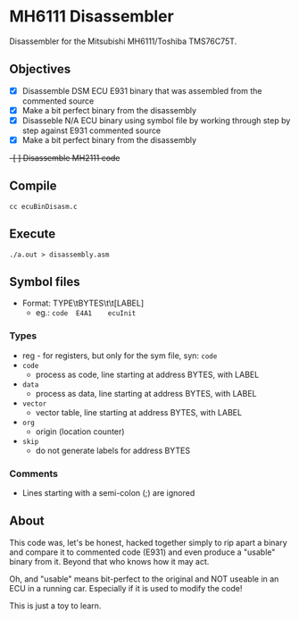 # MH6111 Disassembler
Disassembler for the Mitsubishi MH6111/Toshiba TMS76C75T.

## Objectives
- [x] Disassemble DSM ECU E931 binary that was assembled from the commented source
- [x] Make a bit perfect binary from the disassembly
- [x] Disasseble N/A ECU binary using symbol file by working through step by step against E931 commented source
- [x] Make a bit perfect binary from the disassembly
<s>
 -[ ] Disassemble MH2111 code
</s>

## Compile
```
cc ecuBinDisasm.c
```

## Execute
```
./a.out > disassembly.asm
```

## Symbol files
* Format: TYPE\tBYTES\t\t[LABEL]
  - eg.: `code  E4A1    ecuInit`

### Types
* reg - for registers, but only for the sym file, syn: `code`
* `code`
  - process as code, line starting at address BYTES, with LABEL
* `data`
  - process as data, line starting at address BYTES, with LABEL
* `vector`
  - vector table, line starting at address BYTES, with LABEL
* `org`
  - origin (location counter)
* `skip`
  - do not generate labels for address BYTES

### Comments
* Lines starting with a semi-colon (;) are ignored

## About
This code was, let's be honest, hacked together simply to rip apart a binary and compare it to commented code (E931) and even produce a "usable" binary from it. Beyond that who knows how it may act.

Oh, and "usable" means bit-perfect to the original and NOT useable in an ECU in a running car. Especially if it is used to modify the code!

This is just a toy to learn.
